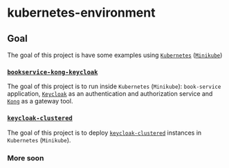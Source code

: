 # kubernetes-environment

## Goal

The goal of this project is have some examples using [`Kubernetes`](https://kubernetes.io) ([`Minikube`](https://github.com/kubernetes/minikube))

### [`bookservice-kong-keycloak`](https://github.com/ivangfr/kubernetes-environment/tree/master/bookservice-kong-keycloak)

The goal of this project is to run inside `Kubernetes` (`Minikube`): `book-service` application, [`Keycloak`](https://www.keycloak.org) as an authentication and authorization service and [`Kong`](https://konghq.com) as a gateway tool.

### [`keycloak-clustered`](https://github.com/ivangfr/kubernetes-environment/tree/master/keycloak-clustered)

The goal of this project is to deploy [`keycloak-clustered`](https://github.com/ivangfr/keycloak-clustered) instances in `Kubernetes` (`Minikube`).

### More soon
